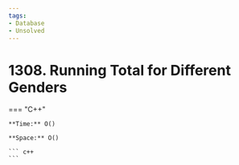 ```yaml
---
tags:
- Database
- Unsolved
---
```



# 1308. Running Total for Different Genders

=== "C++"

    **Time:** O()

    **Space:** O()

    ``` c++
    ```